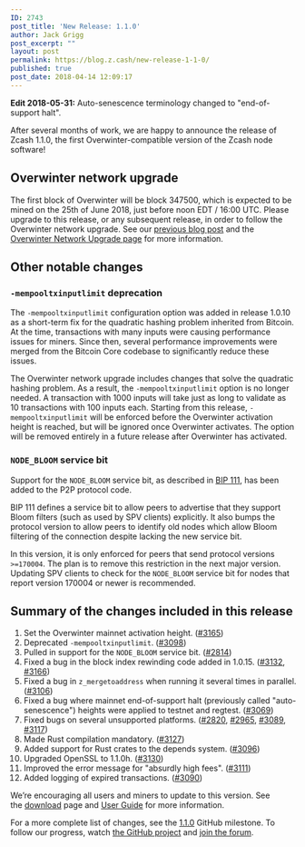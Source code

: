 ```yaml
---
ID: 2743
post_title: 'New Release: 1.1.0'
author: Jack Grigg
post_excerpt: ""
layout: post
permalink: https://blog.z.cash/new-release-1-1-0/
published: true
post_date: 2018-04-14 12:09:17
---
```

<strong>Edit 2018-05-31:</strong> Auto-senescence terminology changed to "end-of-support halt".

After several months of work, we are happy to announce the release of Zcash 1.1.0, the first Overwinter-compatible version of the Zcash node software!
<h2>Overwinter network upgrade</h2>
The first block of Overwinter will be block 347500, which is expected to be mined on the 25th of June 2018, just before noon EDT / 16:00 UTC. Please upgrade to this release, or any subsequent release, in order to follow the Overwinter network upgrade. See our <a href="https://blog.z.cash/overwinter/">previous blog post</a> and the <a href="https://z.cash/upgrade/overwinter.html">Overwinter Network Upgrade page</a> for more information.
<h2>Other notable changes</h2>
<h3><code>-mempooltxinputlimit</code> deprecation</h3>
The <code>-mempooltxinputlimit</code> configuration option was added in release 1.0.10 as a short-term fix for the quadratic hashing problem inherited from Bitcoin. At the time, transactions with many inputs were causing performance issues for miners. Since then, several performance improvements were merged from the Bitcoin Core codebase to significantly reduce these issues.

The Overwinter network upgrade includes changes that solve the quadratic hashing problem. As a result, the <code>-mempooltxinputlimit</code> option is no longer needed. A transaction with 1000 inputs will take just as long to validate as 10 transactions with 100 inputs each. Starting from this release, <code>-mempooltxinputlimit</code> will be enforced before the Overwinter activation height is reached, but will be ignored once Overwinter activates. The option will be removed entirely in a future release after Overwinter has activated.
<h3><code>NODE_BLOOM</code> service bit</h3>
Support for the <code>NODE_BLOOM</code> service bit, as described in <a href="https://github.com/bitcoin/bips/blob/master/bip-0111.mediawiki">BIP 111</a>, has been added to the P2P protocol code.

BIP 111 defines a service bit to allow peers to advertise that they support Bloom filters (such as used by SPV clients) explicitly. It also bumps the protocol version to allow peers to identify old nodes which allow Bloom filtering of the connection despite lacking the new service bit.

In this version, it is only enforced for peers that send protocol versions <code>&gt;=170004</code>. The plan is to remove this restriction in the next major version. Updating SPV clients to check for the <code>NODE_BLOOM</code> service bit for nodes that report version 170004 or newer is recommended.
<h2>Summary of the changes included in this release</h2>
<ol>
 	<li>Set the Overwinter mainnet activation height. (<a href="https://github.com/zcash/zcash/pull/3165">#3165</a>)</li>
 	<li>Deprecated <code>-mempooltxinputlimit</code>. (<a href="https://github.com/zcash/zcash/pull/3098">#3098</a>)</li>
 	<li>Pulled in support for the <code>NODE_BLOOM</code> service bit. (<a href="https://github.com/zcash/zcash/pull/2814">#2814</a>)</li>
 	<li>Fixed a bug in the block index rewinding code added in 1.0.15. (<a href="https://github.com/zcash/zcash/pull/3132">#3132</a>, <a href="https://github.com/zcash/zcash/pull/3166">#3166</a>)</li>
 	<li>Fixed a bug in <code>z_mergetoaddress</code> when running it several times in parallel. (<a href="https://github.com/zcash/zcash/pull/3106">#3106</a>)</li>
 	<li>Fixed a bug where mainnet end-of-support halt (previously called "auto-senescence") heights were applied to testnet and regtest. (<a href="https://github.com/zcash/zcash/pull/3069">#3069</a>)</li>
 	<li>Fixed bugs on several unsupported platforms. (<a href="https://github.com/zcash/zcash/pull/2820">#2820</a>, <a href="https://github.com/zcash/zcash/pull/2965">#2965</a>, <a href="https://github.com/zcash/zcash/pull/3089">#3089</a>, <a href="https://github.com/zcash/zcash/pull/3117">#3117</a>)</li>
 	<li>Made Rust compilation mandatory. (<a href="https://github.com/zcash/zcash/pull/3127">#3127</a>)</li>
 	<li>Added support for Rust crates to the depends system. (<a href="https://github.com/zcash/zcash/pull/3096">#3096</a>)</li>
 	<li>Upgraded OpenSSL to 1.1.0h. (<a href="https://github.com/zcash/zcash/pull/3130">#3130</a>)</li>
 	<li>Improved the error message for "absurdly high fees". (<a href="https://github.com/zcash/zcash/pull/3111">#3111</a>)</li>
 	<li>Added logging of expired transactions. (<a href="https://github.com/zcash/zcash/pull/3090">#3090</a>)</li>
</ol>
We’re encouraging all users and miners to update to this version. See the <a class="reference external" href="https://z.cash/download.html">download</a> page and <a class="reference external" href="https://zcash.readthedocs.io/en/latest/rtd_pages/rtd_docs/user_guide.html">User Guide</a> for more information.

For a more complete list of changes, see the <a href="https://github.com/zcash/zcash/milestone/70?closed=1">1.1.0</a> GitHub milestone. To follow our progress, watch <a class="reference external" href="https://github.com/zcash/zcash/milestones">the GitHub project</a> and <a class="reference external" href="https://forum.z.cash/">join the forum</a>.